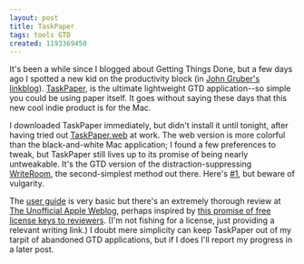 ```yaml
---
layout: post
title: TaskPaper
tags: tools GTD
created: 1193369450
---
```

It's been a while since I blogged about Getting Things Done, but a few days ago I spotted a new kid on the productivity block (in [John Gruber's linkblog](http://daringfireball.net/linked/2007/october#mon-22-taskpaper)).  [TaskPaper](http://hogbaysoftware.com/products/taskpaper), is the ultimate lightweight GTD application--so simple you could be using paper itself.<!--break-->  It goes without saying these days that this new cool indie product is for the Mac.

I downloaded TaskPaper immediately, but didn't install it until tonight, after having tried out [TaskPaper.web](http://hogbaysoftware.com/products/taskpaper_web) at work.  The web version is more colorful than the black-and-white Mac application; I found a few preferences to tweak, but TaskPaper still lives up to its promise of being nearly untweakable.  It's the GTD version of the distraction-suppressing 
 [WriteRoom](http://hogbaysoftware.com/products/writeroom), the second-simplest method out there.  Here's [#1](http://www.sizemore.co.uk/visiblemonsters/2007/04/10/gttfd-with-henry-rollins/), but beware of vulgarity.

The [user guide](http://hogbaysoftware.com/products/taskpaper/user_guide) is very basic but there's an extremely thorough review at [The Unofficial Apple Weblog](http://www.tuaw.com/2007/10/25/taskpaper-1-0-a-review/), perhaps inspired by [this promise of free license keys to reviewers](http://hogbaysoftware.com/forums/hog_bay_software/topics/263_Looking_for_TaskPaper_and_WriteRoom_reviews).  (I'm not fishing for a license, just providing a relevant writing link.)  I doubt mere simplicity can keep TaskPaper out of my tarpit of abandoned GTD applications, but if I does I'll report my progress in a later post.

